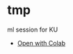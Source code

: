 # tmp
ml session for KU


- [Open with Colab](https://colab.research.google.com/github/shun0109/tmp/blob/master/lec.ipynb)

